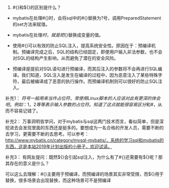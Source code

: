 1. #{}和${}的区别是什么？

- mybatis在处理#{}时，会将sql中的#{}替换为?号，调用PreparedStatement的set方法来赋值。

- mybatis在处理${}时，就是把${}替换成变量的值。

- 使用#{}可以有效的防止SQL注入，提高系统安全性。原因在于：预编译机制。预编译完成之后，SQL的结构已经固定，即便用户输入非法参数，也不会对SQL的结构产生影响，从而避免了潜在的安全风险。

- 预编译是提前对SQL语句进行预编译，而其后注入的参数将不会再进行SQL编译。我们知道，SQL注入是发生在编译的过程中，因为恶意注入了某些特殊字符，最后被编译成了恶意的执行操作。而预编译机制则可以很好的防止SQL注入。

补充1：
$符号一般用来当作占位符，常使用Linux脚本的人应该对此有更深的体会吧。例如：$1，$2等等表示输入参数的占位符。知道了这点就能很容易区分$和#，从而不容易记错了。

补充2：
万事洞明皆学问，对于mybatis与sql这两门技术而言，看似简单，但是深挖进去会发现里面的东西还是挺多的。要想成为一名合格的开发人员，需要不断的去学习，更需要不断的去思考。可以参考：http://www.mybatis.cn/category/mysql-mybatis/，系统的学习sql和mybatis的东西，这是本站2019年计划出版的小册子，欢迎试读。

补充3：
有网友提问：既然${}会引起sql注入，为什么有了#{}还需要有${}呢？那其存在的意义是什么？

可以这么去理解：#{}主要用于预编译，而预编译的场景其实非常受限，而${}用于替换，很多场景会出现替换，而这种场景可不是预编译

